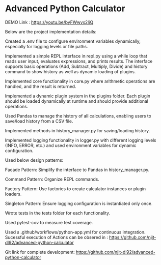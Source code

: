 # Advanced Python Calculator

DEMO Link : https://youtu.be/byFWwvx2IiQ 

Below are the project implementation details:

Created a .env file to configure environment variables dynamically, especially for logging levels or file paths.

Implemented a simple REPL interface in repl.py using a while loop that reads user input, evaluates expressions, and prints results.
The interface  supports basic operations (Add, Subtract, Multiply, Divide) and history command to show history as well as dynamic loading of plugins.

Implemented core functionality in core.py where arithmetic operations are handled, and the result is returned.

Implemented a dynamic plugin system in the plugins folder. Each plugin should be loaded dynamically at runtime and should provide additional operations.

Used Pandas to manage the history of all calculations, enabling users to save/load history from a CSV file.

Implemented methods in history_manager.py for saving/loading history.

Implemented logging functionality in logger.py with different logging levels (INFO, ERROR, etc.) and used environment variables for dynamic configuration.

Used below design patterns:

Facade Pattern: Simplify the interface to Pandas in history_manager.py.

Command Pattern: Organize REPL commands.

Factory Pattern: Use factories to create calculator instances or plugin loaders.

Singleton Pattern: Ensure logging configuration is instantiated only once.

Wrote tests in the tests folder for each functionality.

Used pytest-cov to measure test coverage.

Used a .github/workflows/python-app.yml for continuous integration.
Sucessful execution of Actions can be obsered in : [https://github.com/njit-dl92/advanced-python-calculator ](https://github.com/njit-dl92/advanced-python-calculator/actions) 

Git link for complete development: https://github.com/njit-dl92/advanced-python-calculator 

